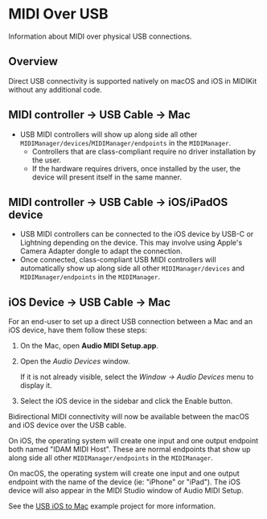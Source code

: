 # MIDI Over USB

Information about MIDI over physical USB connections.

## Overview

Direct USB connectivity is supported natively on macOS and iOS in MIDIKit without any additional code.

## MIDI controller → USB Cable → Mac

- USB MIDI controllers will show up along side all other ``MIDIManager/devices``/``MIDIManager/endpoints`` in the ``MIDIManager``.
  - Controllers that are class-compliant require no driver installation by the user.
  - If the hardware requires drivers, once installed by the user, the device will present itself in the same manner.

## MIDI controller → USB Cable → iOS/iPadOS device

- USB MIDI controllers can be connected to the iOS device by USB-C or Lightning depending on the device. This may involve using Apple's Camera Adapter dongle to adapt the connection.
- Once connected, class-compliant USB MIDI controllers will automatically show up along side all other ``MIDIManager/devices`` and ``MIDIManager/endpoints`` in the ``MIDIManager``.

## iOS Device → USB Cable → Mac

For an end-user to set up a direct USB connection between a Mac and an iOS device, have them follow these steps:

1. On the Mac, open **Audio MIDI Setup.app**.

2. Open the _Audio Devices_ window.

   If it is not already visible, select the _Window -> Audio Devices_ menu to display it.

3. Select the iOS device in the sidebar and click the Enable button.

Bidirectional MIDI connectivity will now be available between the macOS and iOS device over the USB cable.

On iOS, the operating system will create one input and one output endpoint both named "IDAM MIDI Host". These are normal endpoints that show up along side all other ``MIDIManager/endpoints`` in the ``MIDIManager``.

On macOS, the operating system will create one input and one output endpoint with the name of the device (ie: "iPhone" or "iPad"). The iOS device will also appear in the MIDI Studio window of Audio MIDI Setup.

See the [USB iOS to Mac](https://github.com/orchetect/MIDIKit/tree/main/Examples/SwiftUI%20iOS/USB%20iOS%20to%20Mac) example project for more information.
